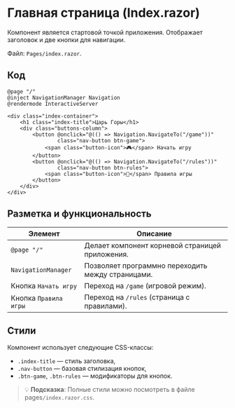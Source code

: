 # Главная страница (Index.razor)

Компонент является стартовой точкой приложения. Отображает заголовок и две кнопки для навигации.

Файл: `Pages/index.razor`.

## Код

```razor
@page "/"
@inject NavigationManager Navigation
@rendermode InteractiveServer

<div class="index-container">
    <h1 class="index-title">Царь Горы</h1>
    <div class="buttons-column">
        <button @onclick="@(() => Navigation.NavigateTo("/game"))" 
                class="nav-button btn-game">
            <span class="button-icon">🎮</span> Начать игру
        </button>
        <button @onclick="@(() => Navigation.NavigateTo("/rules"))" 
                class="nav-button btn-rules">
            <span class="button-icon">📖</span> Правила игры
        </button>
    </div>
</div>
```

## Разметка и функциональность

| Элемент               | Описание                                          |
| --------------------- | ------------------------------------------------- |
| `@page "/"`           | Делает компонент корневой страницей приложения.   |
| `NavigationManager`   | Позволяет программно переходить между страницами. |
| Кнопка `Начать игру`  | Переход на `/game` (игровой режим).               |
| Кнопка `Правила игры` | Переход на `/rules` (страница с правилами).       |

## Стили

Компонент использует следующие CSS-классы:

* `.index-title` — стиль заголовка,
* `.nav-button` — базовая стилизация кнопок,
* `.btn-game`, `.btn-rules` — модификаторы для кнопок.

> 💡 **Подсказка**: Полные стили можно посмотреть в файле pages`/index.razor.css`.
